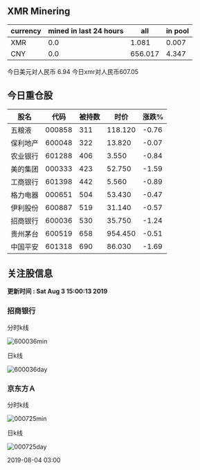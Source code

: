 ## XMR Minering

|currency|mined in last 24 hours|all|in pool|
|---|---|---|---|
|XMR|0.0|1.081|0.007|
|CNY|0.0|656.017|4.347|

今日美元对人民币 6.94	今日xmr对人民币607.05


## 今日重仓股 

|股名|代码|被持数|时价|涨跌%|
|---|---|---|---|---|
|五粮液|000858|311|118.120|-0.76|
|保利地产|600048|322|13.820|-0.07|
|农业银行|601288|406|3.550|-0.84|
|美的集团|000333|423|52.750|-1.59|
|工商银行|601398|442|5.560|-0.89|
|格力电器|000651|504|53.430|-0.47|
|伊利股份|600887|519|31.140|-0.57|
|招商银行|600036|530|35.750|-1.24|
|贵州茅台|600519|658|954.450|-0.51|
|中国平安|601318|690|86.030|-1.69|

## 关注股信息
**更新时间 : Sat Aug  3 15:00:13 2019**
### 招商银行 
分时k线

![600036min](http://image.sinajs.cn/newchart/min/n/sh600036.gif)

日k线

![600036day](http://image.sinajs.cn/newchart/daily/n/sh600036.gif)

### 京东方Ａ 
分时k线

![000725min](http://image.sinajs.cn/newchart/min/n/sz000725.gif)

日k线

![000725day](http://image.sinajs.cn/newchart/daily/n/sz000725.gif)

2019-08-04 03:00